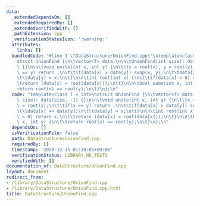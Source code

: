 ```yaml
---
data:
  _extendedDependsOn: []
  _extendedRequiredBy: []
  _extendedVerifiedWith: []
  _pathExtension: cpp
  _verificationStatusIcon: ':warning:'
  attributes:
    links: []
  bundledCode: "#line 1 \"DataStructure/UnionFind.cpp\"\ntemplate<class T = int>\n\
    struct UnionFind {\n\tvector<T> data;\n\n\tUnionFind(int size): data(size, -1)\
    \ {}\n\n\tvoid unite(int x, int y) {\n\t\tx = root(x), y = root(y);\n\t\tif(x\
    \ == y) return ;\n\t\tif(data[x] > data[y]) swap(x, y);\n\t\tdata[x] += data[y];\n\
    \t\tdata[y] = x;\n\t}\n\n\tint root(int x) {\n\t\tif(data[x] < 0) return x;\n\t\
    \treturn (data[x] = root(data[x]));\n\t}\n\n\tbool same(int x, int y) {\n\t\t\
    return root(x) == root(y);\n\t}\n};\n"
  code: "template<class T = int>\nstruct UnionFind {\n\tvector<T> data;\n\n\tUnionFind(int\
    \ size): data(size, -1) {}\n\n\tvoid unite(int x, int y) {\n\t\tx = root(x), y\
    \ = root(y);\n\t\tif(x == y) return ;\n\t\tif(data[x] > data[y]) swap(x, y);\n\
    \t\tdata[x] += data[y];\n\t\tdata[y] = x;\n\t}\n\n\tint root(int x) {\n\t\tif(data[x]\
    \ < 0) return x;\n\t\treturn (data[x] = root(data[x]));\n\t}\n\n\tbool same(int\
    \ x, int y) {\n\t\treturn root(x) == root(y);\n\t}\n};\n"
  dependsOn: []
  isVerificationFile: false
  path: DataStructure/UnionFind.cpp
  requiredBy: []
  timestamp: '2020-12-15 01:38:01+09:00'
  verificationStatus: LIBRARY_NO_TESTS
  verifiedWith: []
documentation_of: DataStructure/UnionFind.cpp
layout: document
redirect_from:
- /library/DataStructure/UnionFind.cpp
- /library/DataStructure/UnionFind.cpp.html
title: DataStructure/UnionFind.cpp
---
```

